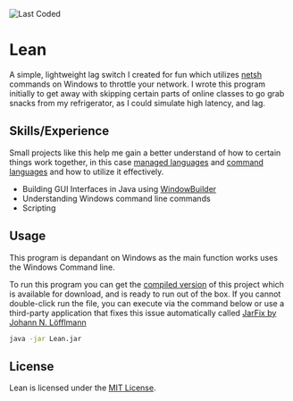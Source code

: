 ![Last Coded](https://img.shields.io/badge/last%20updated-january%202020-red)

# Lean
A simple, lightweight lag switch I created for fun which utilizes [netsh](https://docs.microsoft.com/en-us/windows-server/networking/technologies/netsh/netsh-contexts) commands on Windows to throttle your network. I wrote this program initially to get away with skipping certain parts of online classes to go grab snacks from my refrigerator, as I could simulate high latency, and lag.


## Skills/Experience
Small projects like this help me gain a better understand of how to certain things work together, in this case [managed languages](https://docs.microsoft.com/en-us/dotnet/standard/managed-code) and [command languages](https://www.computerhope.com/jargon/c/commandl.htm) and how to utilize it effectively.
- Building GUI Interfaces in Java using [WindowBuilder](https://www.eclipse.org/windowbuilder/)
- Understanding Windows command line commands
- Scripting
## Usage
This program is depandant on Windows as the main function works uses the Windows Command line. 

To run this program you can get the [compiled version](https://github.com/C403G/Lean/releases) of this project which is available for download, and is ready to run out of the box. If you cannot double-click run the file, you can execute via the command below or use a third-party application that fixes this issue automatically called [JarFix by Johann N. Löfflmann](http://johann.loefflmann.net/en/software/jarfix/index.html)
```cmd
java -jar Lean.jar
```

## License

Lean is licensed under the [MIT License](https://opensource.org/licenses/MIT).
